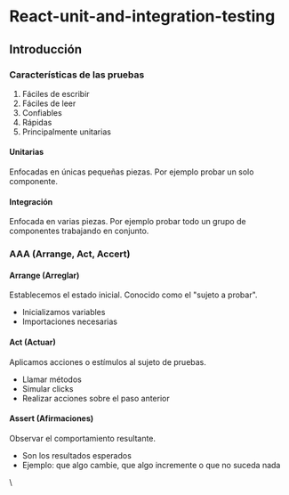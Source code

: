# React-unit-and-integration-testing

## Introducción 

### Características de las pruebas
1. Fáciles  de escribir
2. Fáciles de leer
3. Confiables
4. Rápidas 
5. Principalmente unitarias

#### Unitarias
Enfocadas en únicas pequeñas piezas. Por ejemplo probar un solo componente.

#### Integración 
Enfocada en varias piezas. Por ejemplo probar todo un grupo de componentes trabajando en conjunto.




### AAA (Arrange, Act, Accert)

#### Arrange (Arreglar)

Establecemos el estado inicial. Conocido como el "sujeto a probar".
 - Inicializamos variables
 - Importaciones necesarias
 
 
#### Act (Actuar)
 
Aplicamos acciones o estímulos al sujeto de pruebas.
- Llamar métodos 
- Simular clicks
- Realizar acciones sobre el paso anterior


#### Assert (Afirmaciones)

Observar el comportamiento resultante.
- Son los resultados esperados
- Ejemplo: que algo cambie, que algo incremente o que no suceda nada

\




 
 
